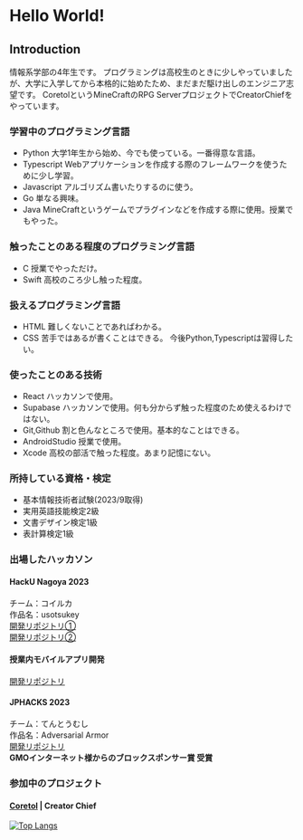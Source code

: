 # Hello World!

## Introduction
情報系学部の4年生です。
プログラミングは高校生のときに少しやっていましたが、大学に入学してから本格的に始めたため、まだまだ駆け出しのエンジニア志望です。
CoretolというMineCraftのRPG ServerプロジェクトでCreatorChiefをやっています。

### 学習中のプログラミング言語
- Python 大学1年生から始め、今でも使っている。一番得意な言語。
- Typescript Webアプリケーションを作成する際のフレームワークを使うために少し学習。
- Javascript アルゴリズム書いたりするのに使う。
- Go 単なる興味。
- Java MineCraftというゲームでプラグインなどを作成する際に使用。授業でもやった。
### 触ったことのある程度のプログラミング言語
- C 授業でやっただけ。
- Swift 高校のころ少し触った程度。
### 扱えるプログラミング言語
- HTML 難しくないことであればわかる。
- CSS 苦手ではあるが書くことはできる。
今後Python,Typescriptは習得したい。
### 使ったことのある技術
- React
  ハッカソンで使用。
- Supabase
  ハッカソンで使用。何も分からず触った程度のため使えるわけではない。
- Git,Github
  割と色んなところで使用。基本的なことはできる。
- AndroidStudio
  授業で使用。
- Xcode
  高校の部活で触った程度。あまり記憶にない。
### 所持している資格・検定
- 基本情報技術者試験(2023/9取得)
- 実用英語技能検定2級
- 文書デザイン検定1級
- 表計算検定1級
### 出場したハッカソン
#### HackU Nagoya 2023
チーム：コイルカ  
作品名：usotsukey  
[開発リポジトリ①](https://github.com/calloc134/HACKU-2023-codespaces)   
[開発リポジトリ②](https://github.com/neruneruna7/koiruka-judgejun-2023)
#### 授業内モバイルアプリ開発
[開発リポジトリ](https://github.com/haruto0707/TaskReview)
#### JPHACKS 2023
チーム：てんとうむし  
作品名：Adversarial Armor  
[開発リポジトリ](https://github.com/jphacks/NG_2303)  
**__GMOインターネット様からのブロックスポンサー賞 受賞__**
### 参加中のプロジェクト
#### [Coretol](https://matchatb.wixsite.com/coretol) | Creator Chief

[![Top Langs](https://github-readme-stats.vercel.app/api/top-langs/?username=haruto0707&layout=compact&theme=onedark)](https://github.com/anuraghazra/github-readme-stats)
